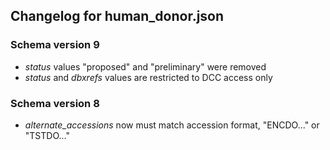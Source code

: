 ## Changelog for human_donor.json

### Schema version 9

* *status* values "proposed" and "preliminary" were removed
* *status* and *dbxrefs* values are restricted to DCC access only

### Schema version 8

* *alternate_accessions* now must match accession format, "ENCDO..." or "TSTDO..."